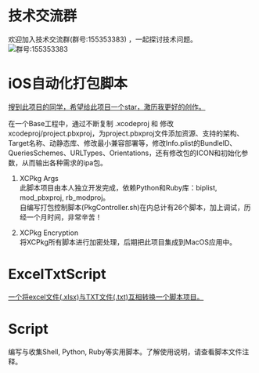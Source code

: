 # 技术交流群

欢迎加入技术交流群(群号:155353383) ，一起探讨技术问题。<br>
![群号:155353383](https://github.com/dgynfi/Script/raw/master/images/qq155353383.jpg)

# iOS自动化打包脚本

[搜到此项目的同学，希望给此项目一个star，激历我更好的创作。](https://github.com/dgynfi/Script/tree/master/iOS自动化打包脚本)

在一个Base工程中，通过不断复制 .xcodeproj 和 修改 xcodeproj/project.pbxproj，为project.pbxproj文件添加资源、支持的架构、Target名称、动静态库、修改最小兼容部署等，修改Info.plist的BundleID、QueriesSchemes、URLTypes、Orientations，还有修改包的ICON和初始化参数，从而输出各种需求的ipa包。

1. XCPkg Args <br>
此脚本项目由本人独立开发完成，依赖Python和Ruby库：biplist, mod_pbxproj, rb_modproj。<br>
自编写打包控制脚本(PkgController.sh)在内总计有26个脚本，加上调试，历经一个月时间，非常辛苦！<br>

2. XCPkg Encryption <br>
将XCPkg所有脚本进行加密处理，后期把此项目集成到MacOS应用中。

# ExcelTxtScript

[一个将excel文件(.xlsx)与TXT文件(.txt)互相转换一个脚本项目。](https://github.com/dgynfi/MacExcelTool)

# Script

编写与收集Shell, Python, Ruby等实用脚本。了解使用说明，请查看脚本文件注释。
